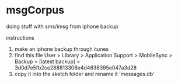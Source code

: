 msgCorpus
=========
doing stuff with sms/imsg from iphone backup

instructions

1. make an iphone backup through itunes
2. find this file 
	User > Library > Application Support > MobileSync > Backup > [latest backup] > 3d0d7e5fb2ce288813306e4d4636395e047a3d28
3. copy it into the sketch folder and rename it 'messages.db'